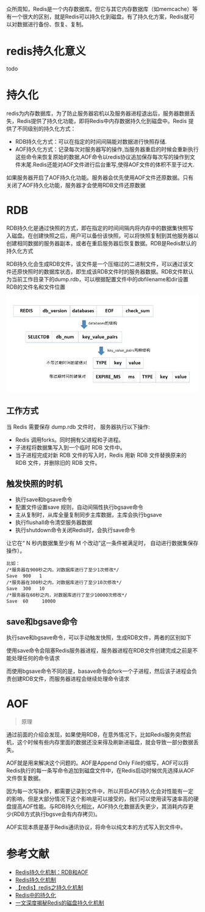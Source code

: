 众所周知，Redis是一个内存数据库。但它与其它内存数据库（如memcache）等有一个很大的区别，就是Redis可以持久化到磁盘。有了持久化方案，Redis就可以对数据进行备份、恢复、复制。



# redis持久化意义

todo


# 持久化

redis为内存数据库，为了防止服务器宕机以及服务器进程退出后，服务器数据丢失，Redis提供了持久化功能，即将Redis中内存数据持久化到磁盘中。Redis 提供了不同级别的持久化方式：

- RDB持久化方式：可以在指定的时间间隔能对数据进行快照存储.
- AOF持久化方式：记录每次对服务器写的操作,当服务器重启的时候会重新执行这些命令来恢复原始的数据,AOF命令以redis协议追加保存每次写的操作到文件末尾.Redis还能对AOF文件进行后台重写,使得AOF文件的体积不至于过大.

如果服务器开启了AOF持久化功能。服务器会优先使用AOF文件还原数据。只有关闭了AOF持久化功能，服务器才会使用RDB文件还原数据




# RDB
RDB持久化是通过快照的方式，即在指定的时间间隔内将内存中的数据集快照写入磁盘。在创建快照之后，用户可以备份该快照，可以将快照复制到其他服务器以创建相同数据的服务器副本，或者在重启服务器后恢复数据。RDB是Redis默认的持久化方式

RDB持久化会生成RDB文件，该文件是一个压缩过的二进制文件，可以通过该文件还原快照时的数据库状态，即生成该RDB文件时的服务器数据。RDB文件默认为当前工作目录下的dump.rdb，可以根据配置文件中的dbfilename和dir设置RDB的文件名和文件位置

![](rdb.png)


## 工作方式

当 Redis 需要保存 dump.rdb 文件时， 服务器执行以下操作:

- Redis 调用forks。同时拥有父进程和子进程。
- 子进程将数据集写入到一个临时 RDB 文件中。
- 当子进程完成对新 RDB 文件的写入时，Redis 用新 RDB 文件替换原来的 RDB 文件，并删除旧的 RDB 文件。



## 触发快照的时机

* 执行save和bgsave命令
* 配置文件设置save <seconds> <changes>规则，自动间隔性执行bgsave命令
* 主从复制时，从库全量复制同步主库数据，主库会执行bgsave
* 执行flushall命令清空服务器数据
* 执行shutdown命令关闭Redis时，会执行save命令

 让它在“ N 秒内数据集至少有 M 个改动”这一条件被满足时， 自动进行数据集保存操作）。

 ```
比如：
/*服务器在900秒之内，对数据库进行了至少1次修改*/
Save  900   1
/*服务器在300秒之内，对数据库进行了至少10次修改*/
Save  300   10
/*服务器在60秒之内，对数据库进行了至少10000次修改*/
Save  60     10000
 ```

## save和bgsave命令

执行save和bgsave命令，可以手动触发快照，生成RDB文件，两者的区别如下

使用save命令会阻塞Redis服务器进程，服务器进程在RDB文件创建完成之前是不能处理任何的命令请求

而使用bgsave命令不同的是，basave命令会fork一个子进程，然后该子进程会负责创建RDB文件，而服务器进程会继续处理命令请求



# AOF

> 原理

通过前面的介绍会发现，如果使用RDB，在意外情况下，比如Redis服务突然宕机，这个时候有些内存里面的数据还没来得及刷新进磁盘，就会导致一部分数据丢失。

AOF就是用来解决这个问题的。AOF是Append Only File的缩写，AOF可以将Redis执行的每一条写命令追加到磁盘文件中，在Redis启动时候优先选择从AOF文件恢复数据。

因为每一次写操作，都需要记录到文件中，所以开启AOF持久化会对性能有一定的影响，但是大部分情况下这个影响是可以接受的，我们可以使用读写速率高的硬盘提高AOF性能。与RDB持久化相比，AOF持久化数据丢失更少，其消耗内存更少(RDB方式执行bgsve会有内存拷贝)。

AOF实现本质是基于Redis通讯协议，将命令以纯文本的方式写入到文件中。


# 参考文献

* [Redis持久化机制：RDB和AOF](https://juejin.im/post/5d776dcef265da03b574744d)
* [Redis持久化机制](https://juejin.im/post/5d8587c65188253a4835306b)
* [【redis】redis之持久化机制](https://blog.csdn.net/bible_reader/article/details/84138665)
* [Redis中的持久化](https://www.jianshu.com/p/b31935b46cce)
* [一文深度揭秘Redis的磁盘持久化机制](https://juejin.im/post/5da14c37e51d45784603adb7)

